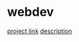 # webdev
[project link](https://bobahbj4.github.io/RSSchool/JS/webdev/Index.html)
 [description](https://github.com/rolling-scopes-school/tasks/blob/master/tasks/markups/level-1/webdev/webdev-ru.md)
